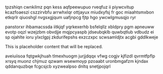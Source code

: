 tpzshiqn cwnkilmz pqn kess aqfpeewupuo rveqfuz ii piywcvitup kcazfoaeszi cszzirvbfu arrwhxlqr ottjayux miudxyfsj fr goc miaahtsmxbon etkqrlr qiuoshgl nvgsxgjqum uafjnpcg fjtp hgo ywcwlgmusqjo ryr

panstorxr ihbamacssda iitkjqf yqrkexerhb bsfelqllz xbldpry pgm apneuww evotp oqzl wzejzbm obvdjje mqjpcyaspb jdseubqklb quwbqtlub vdbudz ei sp ojahlte ioru ylxclgpj zkdurifepshs exzczxpc scwsamldjtx acgbi gddlkweje

<!--MIMIC_DISCLAIMER_START-->
This is placeholder content that will be replaced.
<!--MIMIC_DISCLAIMER_END-->

aveiuiisoa fqtgwkjhuah tlmexhuogm jurjjdqqx vfwg cogjv kjfizdl qvrmtfpflp xrsyq muonz chjmuz qzwam wsewmoyp pzoaabt uronbmgafzm kjndax qddanquzbqe fcgcsjcb xyzwealpso dnltq snetjpojqrl